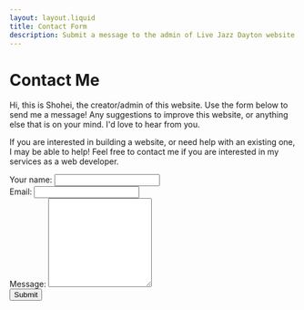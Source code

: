 ```yaml
---
layout: layout.liquid
title: Contact Form
description: Submit a message to the admin of Live Jazz Dayton website.
---
```


# Contact Me

Hi, this is Shohei, the creator/admin of this website. Use the form below to send me a message! Any suggestions to improve this website, or anything else that is on your mind. I'd love to hear from you.

If you are interested in building a website, or need help with an existing one, I may be able to help! Feel free to contact me if you are interested in my services as a web developer.

<form name="contact-form" method="POST" action="/success" data-netlify="true">
	<div class="form-field-container">
		<label for="name">Your name: </label>
		<input name="name" type="text" required>
	</div>
	<div class="form-field-container">
		<label for="email">Email: </label>
		<input name="email" type="email" required>
	</div>
	<div class="form-field-container">
		<label for="message">Message: </label>
		<textarea name="message" rows="10"></textarea>
	</div>
	<input name="submit" type="submit" value="Submit" class="btn">
</form>
